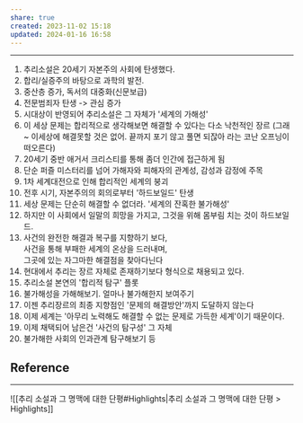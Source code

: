 ```yaml
---
share: true
created: 2023-11-02 15:18
updated: 2024-01-16 16:58
---
```


---

1. 추리소설은 20세기 자본주의 사회에 탄생했다.
2. 합리/실증주의 바탕으로 과학의 발전.
3. 중산층 증가, 독서의 대중화(신문보급)
4. 전문범죄자 탄생 -> 관심 증가
5. 시대상이 반영되어 추리소설은 그 자체가 '세계의 가해성'
6. 이 세상 문제는 합리적으로 생각해보면 해결할 수 있다는 다소 낙천적인 장르 (그래~ 이세상에 해결못할 것은 없어. 끝까지 포기 않고 풀면 되잖아 라는 코난 오프닝이 떠오른다)
7. 20세기 중반 애거서 크리스티를 통해 좀더 인간에 접근하게 됨
8. 단순 퍼즐 미스터리를 넘어 가해자와 피해자의 관계성, 감성과 감정에 주목
9. 1차 세계대전으로 인해 합리적인 세계의 붕괴
10. 전후 시기, 자본주의의 회의로부터 '하드보일드' 탄생
11. 세상 문제는 단순히 해결할 수 없더라. '세계의 잔혹한 불가해성'
12. 하지만 이 사회에서 일말의 희망을 가지고, 그것을 위해 몸부림 치는 것이 하드보일드.
13. 사건의 완전한 해결과 복구를 지향하기 보다,  
    사건을 통해 부패한 세계의 온상을 드러내며,  
    그곳에 있는 자그마한 해결점을 찾아다닌다
14. 현대에서 추리는 장르 자체로 존재하기보다 형식으로 채용되고 있다.
15. 추리소설 본연의 '합리적 탐구' 플롯
16. 불가해성을 가해해보기. 얼마나 불가해한지 보여주기
17. 이젠 추리장르의 최종 지향점인 '문제의 해결방안'까지 도달하지 않는다
18. 이제 세계는 '아무리 노력해도 해결할 수 없는 문제로 가득한 세계'이기 때문이다.
19. 이제 채택되어 남은건 '사건의 탐구성' 그 자체
20. 불가해한 사회의 인과관계 탐구해보기 등


## Reference
---
![[추리 소설과 그 명맥에 대한 단평#Highlights|추리 소설과 그 명맥에 대한 단평 > Highlights]]
